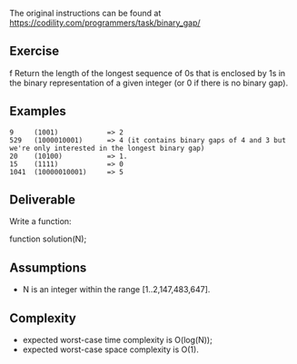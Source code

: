 The original instructions can be found at https://codility.com/programmers/task/binary_gap/

## Exercise
f
Return the length of the longest sequence of 0s that is enclosed by 1s in the binary representation of a given integer (or 0 if there is no binary gap).

## Examples

    9     (1001)            => 2
    529   (1000010001)      => 4 (it contains binary gaps of 4 and 3 but we're only interested in the longest binary gap)
    20    (10100)           => 1.
    15    (1111)            => 0
    1041  (10000010001)     => 5

## Deliverable

Write a function:

function solution(N);

## Assumptions

- N is an integer within the range [1..2,147,483,647].

## Complexity

- expected worst-case time complexity is O(log(N));
- expected worst-case space complexity is O(1).
